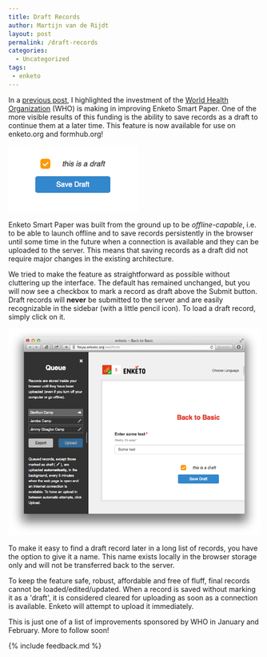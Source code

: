 ```yaml
---
title: Draft Records
author: Martijn van de Rijdt
layout: post
permalink: /draft-records
categories:
  - Uncategorized
tags:
 - enketo
---
```


In a [previous post](http://blog.enketo.org/sponsorships-2013/), I highlighted the investment of the [World Health Organization](http://www.who.int/) (WHO) is making in improving Enketo Smart Paper. One of the more visible results of this funding is the ability to save records as a draft to continue them at a later time. This feature is now available for use on enketo.org and formhub.org! 

![Save as Draft](../files/2014/01/save-draft.png "Save as Draft")

Enketo Smart Paper was built from the ground up to be _offline-capable_, i.e. to be able to launch offline and to save records persistently in the browser until some time in the future when a connection is available and they can be uploaded to the server. This means that saving records as a draft did not require major changes in the existing architecture.

We tried to make the feature as straightforward as possible without cluttering up the interface. The default has remained unchanged, but you will now see a checkbox to mark a record as draft above the Submit button. Draft records will __never__ be submitted to the server and are easily recognizable in the sidebar (with a little pencil icon). To load a draft record, simply click on it. 

![List of Draft Records](../files/2014/01/draft-records.png "List of Draft Records")

To make it easy to find a draft record later in a long list of records, you have the option to give it a name. This name exists locally in the browser storage only and will not be transferred back to the server.

To keep the feature safe, robust, affordable and free of fluff, final records cannot be loaded/edited/updated. When a record is saved without marking it as a 'draft', it is considered cleared for uploading as soon as a connection is available. Enketo will attempt to upload it immediately.

This is just one of a list of improvements sponsored by WHO in January and February. More to follow soon! 

{% include feedback.md %}


